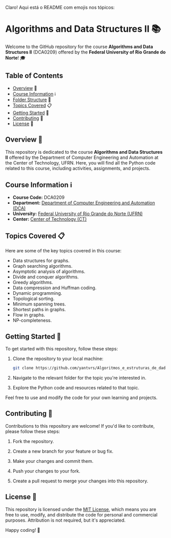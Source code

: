 Claro! Aqui está o README com emojis nos tópicos:

# Algorithms and Data Structures II 📚

Welcome to the GitHub repository for the course **Algorithms and Data Structures II** (DCA0209) offered by the **Federal University of Rio Grande do Norte**! 🎓

## Table of Contents
- [Overview](#overview) 🌟
- [Course Information](#course-information) ℹ️
- [Folder Structure](#folder-structure) 📂
- [Topics Covered](#topics-covered) 📋
- [Getting Started](#getting-started) 🚀
- [Contributing](#contributing) 🤝
- [License](#license) 📝

## Overview 🌟

This repository is dedicated to the course **Algorithms and Data Structures II** offered by the Department of Computer Engineering and Automation at the Center of Technology, UFRN. Here, you will find all the Python code related to this course, including activities, assignments, and projects.

## Course Information ℹ️

- **Course Code:** DCA0209
- **Department:** [Department of Computer Engineering and Automation (DCA)](https://www.dca.ufrn.br/)
- **University:** [Federal University of Rio Grande do Norte (UFRN)](https://www.ufrn.br/)
- **Center:** [Center of Technology (CT)](https://www.ct.ufrn.br/)

## Topics Covered 📋

Here are some of the key topics covered in this course:

- Data structures for graphs.
- Graph searching algorithms.
- Asymptotic analysis of algorithms.
- Divide and conquer algorithms.
- Greedy algorithms.
- Data compression and Huffman coding.
- Dynamic programming.
- Topological sorting.
- Minimum spanning trees.
- Shortest paths in graphs.
- Flow in graphs.
- NP-completeness.

## Getting Started 🚀

To get started with this repository, follow these steps:

1. Clone the repository to your local machine:

   ```bash
   git clone https://github.com/yantvrs/Algoritmos_e_estruturas_de_dados_II.git
   ```

2. Navigate to the relevant folder for the topic you're interested in.

3. Explore the Python code and resources related to that topic.

Feel free to use and modify the code for your own learning and projects.

## Contributing 🤝

Contributions to this repository are welcome! If you'd like to contribute, please follow these steps:

1. Fork the repository.

2. Create a new branch for your feature or bug fix.

3. Make your changes and commit them.

4. Push your changes to your fork.

5. Create a pull request to merge your changes into this repository.

## License 📝

This repository is licensed under the [MIT License](LICENSE), which means you are free to use, modify, and distribute the code for personal and commercial purposes. Attribution is not required, but it's appreciated.

Happy coding! 🚀
